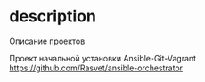 # description
Описание проектов

Проект начальной установки Ansible-Git-Vagrant https://github.com/Rasvet/ansible-orchestrator
